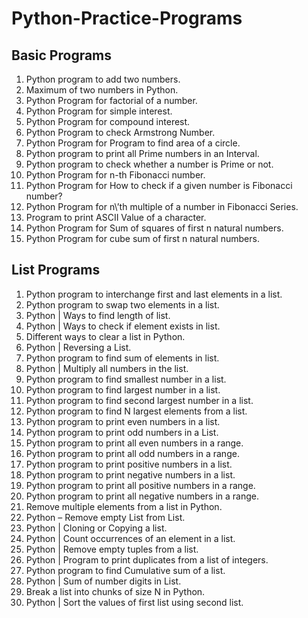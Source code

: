 # Python-Practice-Programs
<h2>Basic Programs</h2>
<ol>
  <li>Python program to add two numbers.</li>
 <li>Maximum of two numbers in Python.</li>
 <li>Python Program for factorial of a number.</li>
 <li>Python Program for simple interest.</li>
 <li>Python Program for compound interest.</li>
 <li>Python Program to check Armstrong Number.</li>
 <li>Python Program for Program to find area of a circle.</li>
 <li>Python program to print all Prime numbers in an Interval.</li>
 <li>Python program to check whether a number is Prime or not.</li>
 <li>Python Program for n-th Fibonacci number.</li>
 <li>Python Program for How to check if a given number is Fibonacci number?
 <li>Python Program for n\’th multiple of a number in Fibonacci Series.</li>
 <li>Program to print ASCII Value of a character.</li>
 <li>Python Program for Sum of squares of first n natural numbers.</li>
 <li>Python Program for cube sum of first n natural numbers.</li>
</ol>
<h2>List Programs</h2>
<ol>
<li>Python program to interchange first and last elements in a list.</li>
<li>Python program to swap two elements in a list.</li>
<li>Python | Ways to find length of list.</li>
<li>Python | Ways to check if element exists in list.</li>
<li>Different ways to clear a list in Python.</li>
<li>Python | Reversing a List.</li>
<li>Python program to find sum of elements in list.</li>
<li>Python | Multiply all numbers in the list.</li>
<li>Python program to find smallest number in a list.</li>
<li>Python program to find largest number in a list.</li>
<li>Python program to find second largest number in a list.</li>
<li>Python program to find N largest elements from a list.</li>
<li>Python program to print even numbers in a list.</li>
<li>Python program to print odd numbers in a List.</li>
<li>Python program to print all even numbers in a range.</li>
<li>Python program to print all odd numbers in a range.</li>
<li>Python program to print positive numbers in a list.</li>
<li>Python program to print negative numbers in a list.</li>
<li>Python program to print all positive numbers in a range.</li>
<li>Python program to print all negative numbers in a range.</li>
<li>Remove multiple elements from a list in Python.</li>
<li>Python – Remove empty List from List.</li>
<li>Python | Cloning or Copying a list.</li>
<li>Python | Count occurrences of an element in a list.</li>
<li>Python | Remove empty tuples from a list.</li>
<li>Python | Program to print duplicates from a list of integers.</li>
<li>Python program to find Cumulative sum of a list.</li>
<li>Python | Sum of number digits in List.</li>
<li>Break a list into chunks of size N in Python.</li>
<li>Python | Sort the values of first list using second list.</li>
</ol>
